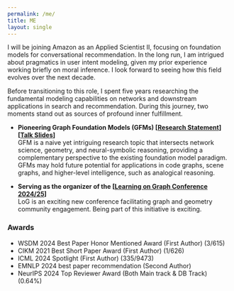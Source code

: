 ```yaml
---
permalink: /me/
title: ME
layout: single
---
```


I will be joining Amazon as an Applied Scientist II, focusing on foundation models for conversational recommendation. In the long run, I am intrigued about pragmatics in user intent modeling, given my prior experience working briefly on moral inference. I look forward to seeing how this field evolves over the next decade. 


Before transitioning to this role, I spent five years researching the fundamental modeling capabilities on networks and downstream applications in search and recommendation. During this journey, two moments stand out as sources of profound inner fulfillment.

<ul>
  <li>
      <p>
        <strong>Pioneering Graph Foundation Models (GFMs) 
        [<a href="https://drive.google.com/file/d/1DycBQkBdTCmZOWh9WHNo6gNrALHmDLfe/view?usp=sharing">Research Statement</a>]
        [<a href="https://drive.google.com/file/d/1RSfGXJAC11c3wc9Gduqg-SoMJ8qfbh7N/view?usp=sharing">Talk Slides</a>]</strong> <br>
        GFM is a naive yet intriguing research topic that intersects network science, geometry, and neural-symbolic reasoning, providing a complementary perspective to the existing foundation model paradigm. GFMs may hold future potential for applications in code graphs, scene graphs, and higher-level intelligence, such as analogical reasoning. <br>
      </p>
  </li>
  <li>
      <p>
        <strong>Serving as the organizer of the [<a href="https://logconference.org/">Learning on Graph Conference 2024/25</a>]</strong> <br>
        LoG is an exciting new conference facilitating graph and geometry community engagement. Being part of this initiative is exciting. 
      </p>
  </li>
</ul>




### Awards
- WSDM 2024 Best Paper Honor Mentioned Award (First Author) (3/615)
- CIKM 2021 Best Short Paper Award (First Author) (1/626)
- ICML 2024 Spotlight (First Author) (335/9473)
- EMNLP 2024 best paper recommendation (Second Author)
- NeurIPS 2024 Top Reviewer Award (Both Main track & DB Track) (0.64%) 